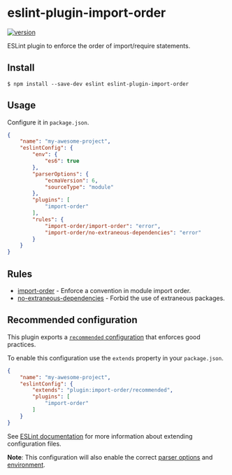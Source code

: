 # eslint-plugin-import-order

[![version](https://img.shields.io/npm/v/eslint-plugin-import-order.svg)](http://npm.im/eslint-plugin-import-order)

ESLint plugin to enforce the order of import/require statements.


## Install

```
$ npm install --save-dev eslint eslint-plugin-import-order
```


## Usage

Configure it in `package.json`.

```json
{
	"name": "my-awesome-project",
	"eslintConfig": {
		"env": {
			"es6": true
		},
		"parserOptions": {
			"ecmaVersion": 6,
			"sourceType": "module"
		},
		"plugins": [
			"import-order"
		],
		"rules": {
			"import-order/import-order": "error",
			"import-order/no-extraneous-dependencies": "error"
		}
	}
}
```


## Rules

- [import-order](docs/rules/import-order.md) - Enforce a convention in module import order.
- [no-extraneous-dependencies](docs/rules/no-extraneous-dependencies.md) - Forbid the use of extraneous packages.

## Recommended configuration

This plugin exports a [`recommended` configuration](index.js#L8) that enforces good practices.

To enable this configuration use the `extends` property in your `package.json`.

```json
{
	"name": "my-awesome-project",
	"eslintConfig": {
		"extends": "plugin:import-order/recommended",
		"plugins": [
			"import-order"
		]
	}
}
```

See [ESLint documentation](http://eslint.org/docs/user-guide/configuring#extending-configuration-files) for more information about extending configuration files.

**Note**: This configuration will also enable the correct [parser options](http://eslint.org/docs/user-guide/configuring#specifying-parser-options) and [environment](http://eslint.org/docs/user-guide/configuring#specifying-environments).

